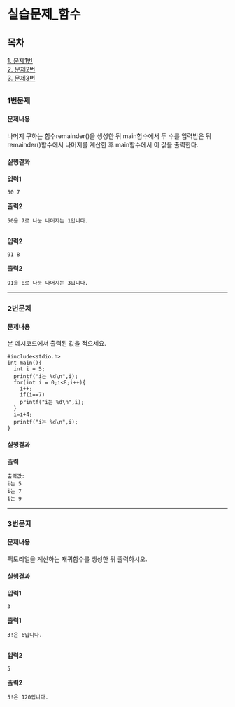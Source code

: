 # 실습문제_함수
## 목차
[1. 문제1번](#1번문제)  
[2. 문제2번](#2번문제)  
[3. 문제3번](#3번문제)  
##
### 1번문제
#### 문제내용
나머지 구하는 함수remainder()을 생성한 뒤 main함수에서 두 수를 입력받은 뒤 remainder()함수에서 나머지를 계산한 후 main함수에서 이 값을 출력한다. 
#### 실행결과
**입력1**
```
50 7
```
**출력2**
```
50을 7로 나눈 나머지는 1입니다.
```
##
**입력2**
```
91 8
```
**출력2**
```
91을 8로 나눈 나머지는 3입니다.
```
-----------
### 2번문제
#### 문제내용
본 예시코드에서 출력된 값을 적으세요.
```
#include<stdio.h>
int main(){
  int i = 5;
  printf("i는 %d\n",i);
  for(int i = 0;i<8;i++){
    i++;
    if(i==7)
    printf("i는 %d\n",i);
  }
  i=i+4;
  printf("i는 %d\n",i);
}
```
#### 실행결과
**출력**
```
출력값:
i는 5
i는 7
i는 9
```
-----------
### 3번문제
#### 문제내용
팩토리얼을 계산하는 재귀함수를 생성한 뒤 출력하시오.
#### 실행결과
**입력1**
```
3
```
**출력1**
```
3!은 6입니다.
```
##
**입력2**
```
5
```
**출력2**
```
5!은 120입니다.
```
